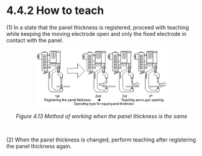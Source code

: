 # 4.4.2 How to teach

(1)  In a state that the panel thickness is registered, proceed with teaching while keeping the moving electrode open and only the fixed electrode in contact with the panel.



<p align="center">
 <img src="../../_assets/image_83_eng.png" width="70%"></img>
 <em><p align="center">Figure 4.13 Method of working when the panel thickness is the same</p></em>
</p>

</br>

(2) When the panel thickness is changed, perform teaching after registering the panel thickness again.
